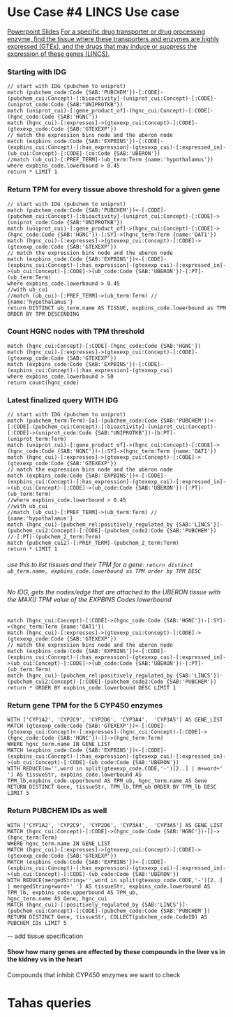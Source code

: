 

# Use Case #4 LINCS Use case
[Powerpoint Slides](https://github.com/TaylorResearchLab/CFDE_DataDistillery/blob/main/DCC_use_cases/NIH_demoJuly2023.pdf)
<u>For a specific drug transporter or drug processing enzyme, find the tissue where these transporters and enzymes are highly expressed (GTEx), and the drugs that may induce or suppress the expression of these genes (LINCS).</u>

### Starting with IDG
```
// start with IDG (pubchem to uniprot)
match (pubchem_code:Code {SAB:'PUBCHEM'})-[:CODE]-(pubchem_cui:Concept)-[:bioactivity]-(uniprot_cui:Concept)-[:CODE]-(uniprot_code:Code {SAB:"UNIPROTKB"})
match (uniprot_cui)-[:gene_product_of]-(hgnc_cui:Concept)-[:CODE]-(hgnc_code:Code {SAB:'HGNC'})
match (hgnc_cui)-[:expresses]->(gtexexp_cui:Concept)-[:CODE]-(gtexexp_code:Code {SAB:'GTEXEXP'})
// match the expression bins node and the uberon node
match (expbins_code:Code {SAB:'EXPBINS'})-[:CODE]-(expbins_cui:Concept)-[:has_expression]-(gtexexp_cui)-[:expressed_in]-(ub_cui:Concept)-[:CODE]-(co:Code {SAB:'UBERON'})
//match (ub_cui)-[:PREF_TERM]-(ub_term:Term {name:'hypothalamus'})
where expbins_code.lowerbound > 0.45
return * LIMIT 1
```

### Return TPM for every tissue above threshold for a given gene
```
// start with IDG (pubchem to uniprot)
match (pubchem_code:Code {SAB:'PUBCHEM'})<-[:CODE]-(pubchem_cui:Concept)-[:bioactivity]-(uniprot_cui:Concept)-[:CODE]->(uniprot_code:Code {SAB:"UNIPROTKB"})
match (uniprot_cui)-[:gene_product_of]->(hgnc_cui:Concept)-[:CODE]->(hgnc_code:Code {SAB:'HGNC'})-[:SY]->(hgnc_term:Term {name:'OAT1'})
match (hgnc_cui)-[:expresses]->(gtexexp_cui:Concept)-[:CODE]->(gtexexp_code:Code {SAB:'GTEXEXP'})
// match the expression bins node and the uberon node
match (expbins_code:Code {SAB:'EXPBINS'})<-[:CODE]-(expbins_cui:Concept)-[:has_expression]-(gtexexp_cui)-[:expressed_in]->(ub_cui:Concept)-[:CODE]->(ub_code:Code {SAB:'UBERON'})-[:PT]-(ub_term:Term)
where expbins_code.lowerbound > 0.45
//with ub_cui
//match (ub_cui)-[:PREF_TERM]->(ub_term:Term) //  {name:'hypothalamus'}
return DISTINCT ub_term.name AS TISSUE, expbins_code.lowerbound as TPM ORDER BY TPM DESCENDING

```

### Count HGNC nodes with TPM threshold
```
match (hgnc_cui:Concept)-[:CODE]-(hgnc_code:Code {SAB:'HGNC'})
match (hgnc_cui)-[:expresses]->(gtexexp_cui:Concept)-[:CODE]-(gtexexp_code:Code {SAB:'GTEXEXP'})
match (expbins_code:Code {SAB:'EXPBINS'})-[:CODE]-(expbins_cui:Concept)-[:has_expression]-(gtexexp_cui)
where expbins_code.lowerbound > 50
return count(hgnc_code)
```

### Latest finalized query WITH IDG
```
// start with IDG (pubchem to uniprot)
match (pubchem_term:Term)-[a]-(pubchem_code:Code {SAB:'PUBCHEM'})<-[:CODE]-(pubchem_cui:Concept)-[:bioactivity]-(uniprot_cui:Concept)-[:CODE]->(uniprot_code:Code {SAB:"UNIPROTKB"})-[b:PT]-(uniprot_term:Term)
match (uniprot_cui)-[:gene_product_of]->(hgnc_cui:Concept)-[:CODE]->(hgnc_code:Code {SAB:'HGNC'})-[:SY]->(hgnc_term:Term {name:'OAT1'})
match (hgnc_cui)-[:expresses]->(gtexexp_cui:Concept)-[:CODE]->(gtexexp_code:Code {SAB:'GTEXEXP'})
// match the expression bins node and the uberon node
match (expbins_code:Code {SAB:'EXPBINS'})<-[:CODE]-(expbins_cui:Concept)-[:has_expression]-(gtexexp_cui)-[:expressed_in]->(ub_cui:Concept)-[:CODE]->(ub_code:Code {SAB:'UBERON'})-[:PT]-(ub_term:Term)
//where expbins_code.lowerbound > 0.45
//with ub_cui
//match (ub_cui)-[:PREF_TERM]->(ub_term:Term) //  {name:'hypothalamus'}
match (hgnc_cui)-[pubchem_rel:positively_regulated_by {SAB:'LINCS'}]-(pubchem_cui2:Concept)-[:CODE]-(pubchem_code2:Code {SAB:'PUBCHEM'}) //-[:PT]-(pubchem_2_term:Term)
match (pubchem_cui2)-[:PREF_TERM]-(pubchem_2_term:Term)
return * LIMIT 1
```

###### use this to list tissues and their TPM for a gene: `return distinct ub_term.name, expbins_code.lowerbound as TPM order by TPM DESC`



###### No IDG, gets the nodes/edge that are attached to the UBERON tissue with the MAX() TPM value of the EXPBINS Codes lowerbound
```
match (hgnc_cui:Concept)-[:CODE]->(hgnc_code:Code {SAB:'HGNC'})-[:SY]->(hgnc_term:Term {name:'OAT1'})
match (hgnc_cui)-[:expresses]->(gtexexp_cui:Concept)-[:CODE]->(gtexexp_code:Code {SAB:'GTEXEXP'})
// match the expression bins node and the uberon node
match (expbins_code:Code {SAB:'EXPBINS'})<-[:CODE]-(expbins_cui:Concept)-[:has_expression]-(gtexexp_cui)-[:expressed_in]->(ub_cui:Concept)-[:CODE]->(ub_code:Code {SAB:'UBERON'})-[:PT]-(ub_term:Term)
match (hgnc_cui)-[pubchem_rel:positively_regulated_by {SAB:'LINCS'}]-(pubchem_cui2:Concept)-[:CODE]-(pubchem_code2:Code {SAB:'PUBCHEM'}) 
return * ORDER BY expbins_code.lowerbound DESC LIMIT 1
```

### Return gene TPM for the 5 CYP450 enzymes
```
WITH ['CYP1A2', 'CYP2C9', 'CYP2D6', 'CYP3A4',  'CYP3A5'] AS GENE_LIST
MATCH (gtexexp_code:Code {SAB:'GTEXEXP'})<-[:CODE]-(gtexexp_cui:Concept)<-[:expresses]-(hgnc_cui:Concept)-[:CODE]->(hgnc_code:Code {SAB:'HGNC'})-[]->(hgnc_term:Term)
WHERE hgnc_term.name IN GENE_LIST
MATCH (expbins_code:Code {SAB:'EXPBINS'})<-[:CODE]-(expbins_cui:Concept)-[:has_expression]-(gtexexp_cui)-[:expressed_in]->(ub_cui:Concept)-[:CODE]-(ub_code:Code {SAB:'UBERON'})
WITH REDUCE(m='',word in split(gtexexp_code.CODE,'-')[2..] | m+word+' ') AS tissueStr, expbins_code.lowerbound AS TPM_lb,expbins_code.upperbound AS TPM_ub, hgnc_term.name AS Gene
RETURN DISTINCT Gene, tissueStr, TPM_lb,TPM_ub ORDER BY TPM_lb DESC LIMIT 5
```

### Return PUBCHEM IDs as well
```
WITH ['CYP1A2', 'CYP2C9', 'CYP2D6', 'CYP3A4',  'CYP3A5'] AS GENE_LIST
MATCH (hgnc_cui:Concept)-[:CODE]->(hgnc_code:Code {SAB:'HGNC'})-[]->(hgnc_term:Term)
WHERE hgnc_term.name IN GENE_LIST
MATCH (hgnc_cui)-[:expresses]->(gtexexp_cui:Concept)-[:CODE]->(gtexexp_code:Code {SAB:'GTEXEXP'})
MATCH (expbins_code:Code {SAB:'EXPBINS'})<-[:CODE]-(expbins_cui:Concept)-[:has_expression]-(gtexexp_cui)-[:expressed_in]->(ub_cui:Concept)-[:CODE]-(ub_code:Code {SAB:'UBERON'})
WITH REDUCE(mergedString='',word in split(gtexexp_code.CODE,'-')[2..] | mergedString+word+' ') AS tissueStr, expbins_code.lowerbound AS TPM_lb, expbins_code.upperbound AS TPM_ub,
hgnc_term.name AS Gene, hgnc_cui
MATCH (hgnc_cui)-[:positively_regulated_by {SAB:'LINCS'}]-(pubchem_cui:Concept)-[:CODE]-(pubchem_code:Code {SAB:'PUBCHEM'})
RETURN DISTINCT Gene, tissueStr, COLLECT(pubchem_code.CodeID) AS PUBCHEM_IDs LIMIT 5
```

-- add tissue specification

#### Show how many genes are effected by these compounds in the liver vs in the kidney vs in the heart

Compounds that inhibit CYP450 enzymes we want to check


# Tahas queries







